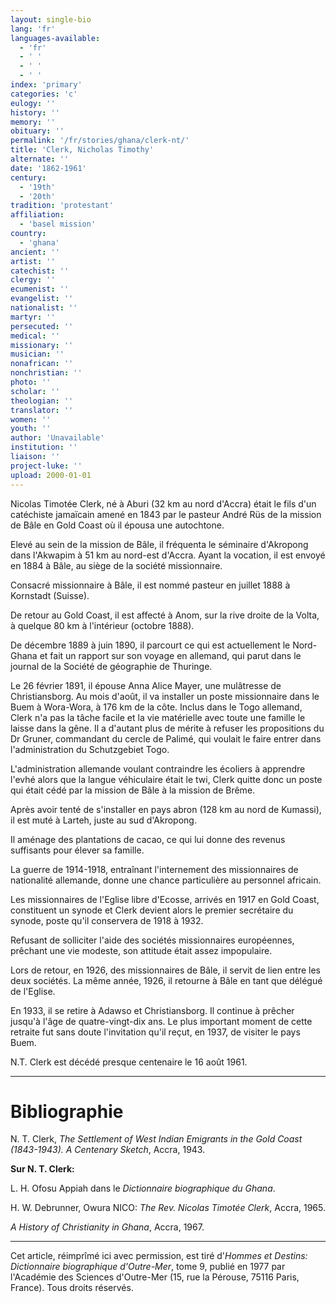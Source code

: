 ```yaml
---
layout: single-bio
lang: 'fr'
languages-available:
  - 'fr'
  - ' '
  - ' '
  - ' '
index: 'primary'
categories: 'c'
eulogy: ''
history: ''
memory: ''
obituary: ''
permalink: '/fr/stories/ghana/clerk-nt/'
title: 'Clerk, Nicholas Timothy'
alternate: ''
date: '1862-1961'
century:
  - '19th'
  - '20th'
tradition: 'protestant'
affiliation:
  - 'basel mission'
country:
  - 'ghana'
ancient: ''
artist: ''
catechist: ''
clergy: ''
ecumenist: ''
evangelist: ''
nationalist: ''
martyr: ''
persecuted: ''
medical: ''
missionary: ''
musician: ''
nonafrican: ''
nonchristian: ''
photo: ''
scholar: ''
theologian: ''
translator: ''
women: ''
youth: ''
author: 'Unavailable'
institution: ''
liaison: ''
project-luke: ''
upload: 2000-01-01
---
```



Nicolas Timotée Clerk, né à Aburi (32 km au nord d'Accra) était le fils d'un catéchiste jamaïcain amené en 1843 par le pasteur André Rüs de la mission de Bâle en Gold Coast où il épousa une autochtone.

Elevé au sein de la mission de Bâle, il fréquenta le séminaire d'Akropong dans l'Akwapim à 51 km au nord-est d'Accra. Ayant la vocation, il est envoyé en 1884 à Bâle, au siège de la société missionnaire.

Consacré missionnaire à Bâle, il est nommé pasteur en juillet 1888 à Kornstadt (Suisse).

De retour au Gold Coast, il est affecté à Anom, sur la rive droite de la Volta, à quelque 80 km à l'intérieur (octobre 1888).

De décembre 1889 à juin 1890, il parcourt ce qui est actuellement le Nord-Ghana et fait un rapport sur son voyage en allemand, qui parut dans le journal de la Société de géographie de Thuringe.

Le 26 février 1891, il épouse Anna Alice Mayer, une mulâtresse de Christiansborg. Au mois d'août, il va installer un poste missionnaire dans le Buem à Wora-Wora, à 176 km de la côte. Inclus dans le Togo allemand, Clerk n'a pas la tâche facile et la vie matérielle avec toute une famille le laisse dans la gêne. Il a d'autant plus de mérite à refuser les propositions du Dr Gruner, commandant du cercle de Palimé, qui voulait le faire entrer dans l'administration du Schutzgebiet Togo.

L'administration allemande voulant contraindre les écoliers à apprendre l'evhé alors que la langue véhiculaire était le twi, Clerk quitte donc un poste qui était cédé par la mission de Bâle à la mission de Brême.

Après avoir tenté de s'installer en pays abron (128 km au nord de Kumassi), il est muté à Larteh, juste au sud d'Akropong.

Il aménage des plantations de cacao, ce qui lui donne des revenus suffisants pour élever sa famille.

La guerre de 1914-1918, entraînant l'internement des missionnaires de nationalité allemande, donne une chance particulière au personnel africain.

Les missionnaires de l'Eglise libre d'Ecosse, arrivés en 1917 en Gold Coast, constituent un synode et Clerk devient alors le premier secrétaire du synode, poste qu'il conservera de 1918 à 1932.

Refusant de solliciter l'aide des sociétés missionnaires européennes, prêchant une vie modeste, son attitude était assez impopulaire.

Lors de retour, en 1926, des missionnaires de Bâle, il servit de lien entre les deux sociétés. La même année, 1926, il retourne à Bâle en tant que délégué de l'Eglise.

En 1933, il se retire à Adawso et Christiansborg. Il continue à prêcher jusqu'à l'âge de quatre-vingt-dix ans. Le plus important moment de cette retraite fut sans doute l'invitation qu'il reçut, en 1937, de visiter le pays Buem.

N.T. Clerk est décédé presque centenaire le 16 août 1961.



---

# Bibliographie

N. T. Clerk, *The Settlement of West Indian Emigrants in the Gold Coast (1843-1943). A Centenary Sketch*, Accra, 1943.

**Sur N. T. Clerk:**

L. H. Ofosu Appiah dans le *Dictionnaire biographique du Ghana*.

H. W. Debrunner, Owura NICO: *The Rev. Nicolas Timotée Clerk*, Accra, 1965.

*A History of Christianity in Ghana*, Accra, 1967.

---

Cet article, réimprîmé ici avec permission, est tiré d'*Hommes et Destins: Dictionnaire biographique d'Outre-Mer*, tome 9, publié en 1977 par l'Académie des Sciences d'Outre-Mer (15, rue la Pérouse, 75116 Paris, France). Tous droits réservés.